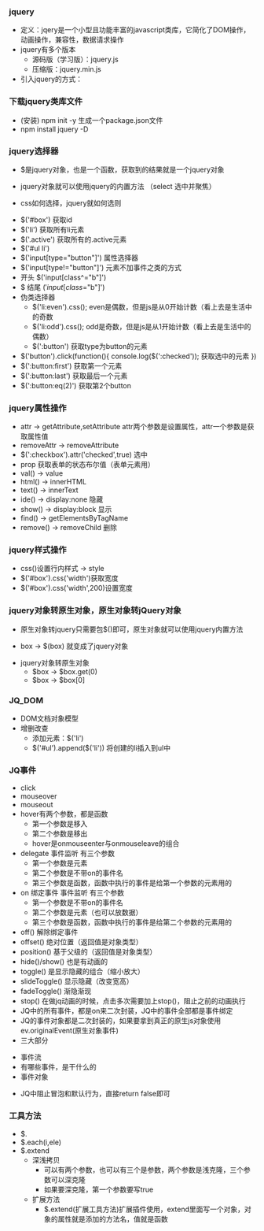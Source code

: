 ### jquery
  - 定义：jqery是一个小型且功能丰富的javascript类库，它简化了DOM操作，动画操作，兼容性，数据请求操作
  - jquery有多个版本
    + 源码版（学习版）：jquery.js
    + 压缩版：jquery.min.js
  - 引入jquery的方式：<script src="./node_modules/jquery/dist/jquery.min.js"></script>
### 下载jquery类库文件
  - (安装) npm init -y 生成一个package.json文件
  - npm install jquery -D
### jquery选择器
  - $是jquery对象，也是一个函数，获取到的结果就是一个jquery对象
   + jquery对象就可以使用jquery的内置方法 （select 选中并聚焦）
  - css如何选择，jquery就如何选则
   + $('#box') 获取id
   + $('li') 获取所有li元素
   + $('.active') 获取所有的.active元素
   + $('#ul li')
   + $('input[type="button"]') 属性选择器
   + $('input[type!="button"]') 元素不加事件之类的方式
   + 开头 $('input[class^="b"]')
   + $ 结尾 $('input[class$="b"]')
   + 伪类选择器
     - $('li:even').css(); even是偶数，但是js是从0开始计数（看上去是生活中的奇数
     - $('li:odd').css(); odd是奇数，但是js是从1开始计数（看上去是生活中的偶数）
     - $(':button') 获取type为button的元素
   + $('button').click(function(){ console.log($(':checked')); 获取选中的元素 })
   + $(':button:first') 获取第一个元素
   + $(':button:last') 获取最后一个元素
   + $(':button:eq(2)') 获取第2个button

###  jquery属性操作
  - attr -> getAttribute,setAttribute attr两个参数是设置属性，attr一个参数是获取属性值
  - removeAttr -> removeAttribute 
  - $(':checkbox').attr('checked',true) 选中
  - prop 获取表单的状态布尔值（表单元素用）
  - val() -> value
  - html() -> innerHTML
  - text() -> innerText
  - ide() -> display:none 隐藏
  - show() -> display:block 显示
  - find() -> getElementsByTagName
  - remove() -> removeChild 删除

### jquery样式操作
  - css()设置行内样式 -> style
  - $('#box').css('width')获取宽度
  - $('#box').css('width',200)设置宽度

### jquery对象转原生对象，原生对象转jQuery对象
  - 原生对象转jquery只需要包$()即可，原生对象就可以使用jquery内置方法
   + box -> $(box) 就变成了jquery对象
  - jquery对象转原生对象
    + $box -> $box.get(0)
    + $box -> $box[0]

### JQ_DOM
  - DOM文档对象模型
  - 增删改查
    + 添加元素：$('li')
    +  $('#ul').append($('li')) 将创建的li插入到ul中

### JQ事件
  - click
  - mouseover
  - mouseout
  - hover有两个参数，都是函数
    + 第一个参数是移入
    + 第二个参数是移出
    + hover是onmouseenter与onmouseleave的组合
  - delegate 事件监听 有三个参数
    + 第一个参数是元素
    + 第二个参数是不带on的事件名
    + 第三个参数是函数，函数中执行的事件是给第一个参数的元素用的
  - on 绑定事件 事件监听 有三个参数
    + 第一个参数是不带on的事件名
    + 第二个参数是元素（也可以放数据）
    + 第三个参数是函数，函数中执行的事件是给第二个参数的元素用的
  - off() 解除绑定事件
  - offset() 绝对位置（返回值是对象类型）
  - position() 基于父级的（返回值是对象类型）
  - hide()/show() 也是有动画的
  - toggle() 是显示隐藏的组合（缩小放大）
  - slideToggle() 显示隐藏（改变宽高）
  - fadeToggle() 渐隐渐现
  - stop() 在做jq动画的时候，点击多次需要加上stop()，阻止之前的动画执行
  - JQ中的所有事件，都是on来二次封装，JQ中的事件全部都是事件绑定
  - JQ的事件对象都是二次封装的，如果要拿到真正的原生js对象使用ev.originalEvent(原生对象事件)
  - 三大部分
   + 事件流
   + 有哪些事件，是干什么的
   + 事件对象
  - JQ中阻止冒泡和默认行为，直接return false即可
### 工具方法
  - $.
  - $.each(i,ele)
  - $.extend
    + 深浅拷贝
      - 可以有两个参数，也可以有三个是参数，两个参数是浅克隆，三个参数可以深克隆
      - 如果要深克隆，第一个参数要写true
    + 扩展方法
      - $.extend(扩展工具方法)扩展插件使用，extend里面写一个对象，对象的属性就是添加的方法名，值就是函数
      